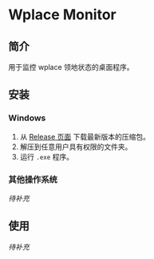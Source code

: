 # Wplace Monitor

## 简介
用于监控 wplace 领地状态的桌面程序。

## 安装
### Windows
1. 从 [Release 页面](https://github.com/kompl3xpr/wplace_monitor_py/releases/latest) 下载最新版本的压缩包。
2. 解压到任意用户具有权限的文件夹。
3. 运行 `.exe` 程序。

### 其他操作系统
*待补充*

## 使用
*待补充*